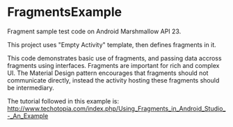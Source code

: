 # FragmentsExample
Fragment sample test code on Android Marshmallow API 23.

This project uses "Empty Activity" template, then defines fragments in it.

This code demonstrates basic use of fragments, and passing data accross fragments using interfaces.
Fragments are important for rich and complex UI. The Material Design pattern encourages that fragments should not communicate directly, instead the activity hosting these fragments should be intermediary.


The tutorial followed in this example is: http://www.techotopia.com/index.php/Using_Fragments_in_Android_Studio_-_An_Example

